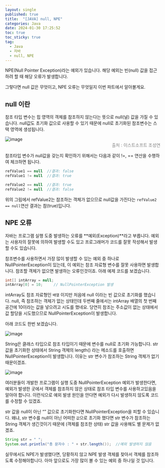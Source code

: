 ```yaml
---
layout: single
published: true
title:  "[JAVA] null, NPE"
categories: Java
date: 2024-01-30 17:25:52
toc: true
toc_sticky: true
tag:   
  - Java
  - 자바
  - null, NPE
---
```




NPE(Null Pointer Exception)라는 예외가 있습니다. 
해당 예외는 빈(null) 값을 접근하려 할 때 해당 오류가 발생합니다. 

그렇다면 null 값은 무엇이고, NPE 오류는 무엇일지 이번 파트에서 알아볼게요. 

## null 이란

참조 타입 변수는 힙 영역의 객체를 참조하지 않는다는 뜻으로 null(널) 값을 가질 수 있습니다. null값도 초기화 값으로 사용할 수 있기 때문에 null로 초기화된 참조변수는 스택 영역에 생성됩니다. 

![image](https://github.com/BaxDailyGit/BaxDailyGit/assets/99312529/0119e480-1f8a-4a11-9ee7-56089aa5e168)
<span style="color:gray; display: block; text-align: right;">출처 : 이스트소프트 조성연</span>

참조타입 변수가 null값을 갖는지 확인하기 위해서는 다음과 같이 !=, == 연산을 수행하여 체크하면 됩니다.

```java
refValue1 == null  //결과: false
refValue1 != null  //결과: true

refValue2 == null  //결과: true
refValue2 != null  //결과: false
```

위의 그림에서 refValue2는 참조하는 객체가 없으므로 null값을 가진다는 `refValue2 == null`연산 결과는 참(true)입니다. 

## NPE 오류

자바는 프로그램 실행 도중 발생하는 오류를 **예외(Exception)**라고 부릅니다. 예외는 사용자의 잘못에 의하여 발생할 수도 있고 프로그래머가 코드를 잘못 작성해서 발생할 수도 있습니다. 

참조변수를 사용하면서 가장 많이 발생할 수 있는 예외 중 하나로 NullPointerException이 있는데, 이 예외는 참조 자료형 변수를 잘못 사용하면 발생합니다. 참조할 객체가 없으면 발생하는 오류인것이죠. 아래 예제 코드를 보겠습니다. 

```java
int[] intArray = null;
intArray[0] = 10;     // NullPointerException 발생
```

intArray도 참조 자료형인 `배열` 이지만 처음에 null 이라는 빈 값으로 초기화를 했습니다. null, 즉 참조하는 객체가 없는 상태인데 두번째 줄에서는 intArray 배열의 첫 번째 공간에 10이라는 값을 넣으려고 시도를 했네요. 당연히 참조는 주소값이 없는 상태에서 값 할당을 시도했으므로 NullPointerException이 발생합니다. 

아래 코드도 한번 보겠습니다. 

![image](https://github.com/BaxDailyGit/BaxDailyGit/assets/99312529/2337319e-2077-46e3-8611-2c24738911fa)

String은 클래스 타입으로 참조 타입이기 때문에 변수를 null로 초기화 가능합니다. str값을 초기화한 상태에서 String 객체의 length() 라는 메소드를 호출하면 NullPointerException이 발생합니다. 이유는 str 변수가 참조하는 String 객체가 없기 때문이겠죠.


![image](https://github.com/BaxDailyGit/BaxDailyGit/assets/99312529/7280e567-08c8-4157-b80b-906a73452874)

여러분들이 개발한 프로그램이 실행 도중 NullPointerException 예외가 발생한다면, 예외가 발생한 곳에서 객체를 참조하지 않은 상태로 참조 타입 변수를 사용하고있음을 알아야 합니다. 이런식으로 예외 발생 원인을 안다면 예외가 다시 발생하지 않도록 코드를 수정할 수 있겠죠. 

str 값을 null이 아닌 “” 값으로 초기화한다면 NullPointerException을 피할 수 있습니다. 왜냐, str 변수를 null이 아닌 어떠한 `값`으로 초기화 했다면 str 변수가 참조하는 String 객체가 생긴것이기 때문에 (객체를 참조한 상태) str 값을 사용해도 별 문제가 없겠죠. 

```java
String str = " ";
System.out.println("총 문자수 : " + str.length());  //예외 발생하지 않음
```

실무에서도 NPE가 발생했다면, 당황하지 않고 NPE 발생 객체를 찾아서 객체를 참조하도록 수정해야합니다. 아마 앞으로도 가장 많이 볼 수 있는 예외 중 하나일 것 입니다.